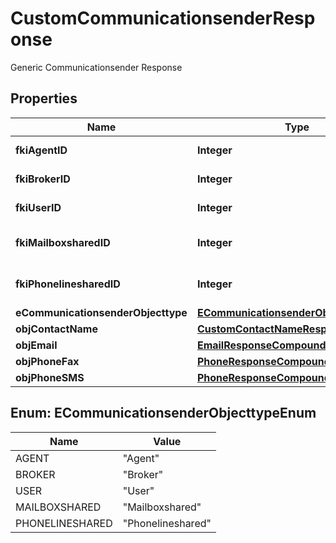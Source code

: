 

# CustomCommunicationsenderResponse

Generic Communicationsender Response

## Properties

| Name | Type | Description | Notes |
|------------ | ------------- | ------------- | -------------|
|**fkiAgentID** | **Integer** | The unique ID of the Agent. |  [optional] |
|**fkiBrokerID** | **Integer** | The unique ID of the Broker. |  [optional] |
|**fkiUserID** | **Integer** | The unique ID of the User |  [optional] |
|**fkiMailboxsharedID** | **Integer** | The unique ID of the Mailboxshared |  [optional] |
|**fkiPhonelinesharedID** | **Integer** | The unique ID of the Phonelineshared |  [optional] |
|**eCommunicationsenderObjecttype** | [**ECommunicationsenderObjecttypeEnum**](#ECommunicationsenderObjecttypeEnum) |  |  |
|**objContactName** | [**CustomContactNameResponse**](CustomContactNameResponse.md) |  |  |
|**objEmail** | [**EmailResponseCompound**](EmailResponseCompound.md) |  |  [optional] |
|**objPhoneFax** | [**PhoneResponseCompound**](PhoneResponseCompound.md) |  |  [optional] |
|**objPhoneSMS** | [**PhoneResponseCompound**](PhoneResponseCompound.md) |  |  [optional] |



## Enum: ECommunicationsenderObjecttypeEnum

| Name | Value |
|---- | -----|
| AGENT | &quot;Agent&quot; |
| BROKER | &quot;Broker&quot; |
| USER | &quot;User&quot; |
| MAILBOXSHARED | &quot;Mailboxshared&quot; |
| PHONELINESHARED | &quot;Phonelineshared&quot; |




